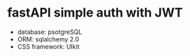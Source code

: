 # fastAPI simple auth with JWT

- database: psotgreSQL
- ORM: sqlalchemy 2.0
- CSS framework: UIkit
